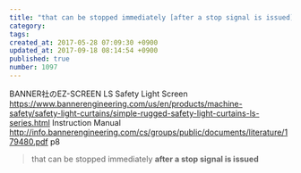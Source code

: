 ```yaml
---
title: "that can be stopped immediately [after a stop signal is issued]"
category: 
tags: 
created_at: 2017-05-28 07:09:30 +0900
updated_at: 2017-09-18 08:14:54 +0900
published: true
number: 1097
---
```


BANNER社のEZ-SCREEN LS Safety Light Screen
https://www.bannerengineering.com/us/en/products/machine-safety/safety-light-curtains/simple-rugged-safety-light-curtains-ls-series.html
Instruction Manual
http://info.bannerengineering.com/cs/groups/public/documents/literature/179480.pdf
p8

>  that can be stopped immediately **after a stop signal is issued** 


